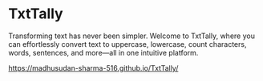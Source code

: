 # TxtTally
Transforming text has never been simpler. Welcome to TxtTally, where you can effortlessly convert text to uppercase, lowercase, count characters, words, sentences, and more—all in one intuitive platform.

https://madhusudan-sharma-516.github.io/TxtTally/
